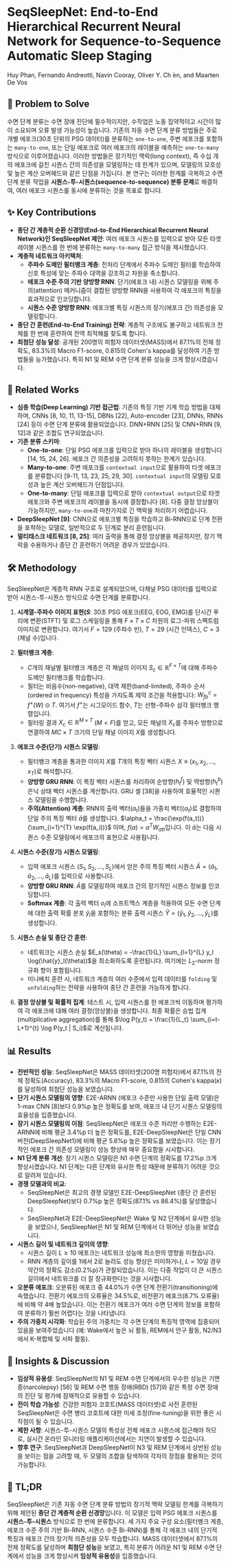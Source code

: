 # SeqSleepNet: End-to-End Hierarchical Recurrent Neural Network for Sequence-to-Sequence Automatic Sleep Staging

Huy Phan, Fernando Andreotti, Navin Cooray, Oliver Y. Ch ́en, and Maarten De Vos

## 🧩 Problem to Solve

수면 단계 분류는 수면 장애 진단에 필수적이지만, 수작업은 노동 집약적이고 시간이 많이 소요되며 오류 발생 가능성이 높습니다. 기존의 자동 수면 단계 분류 방법들은 주로 개별 에포크(30초 단위의 PSG 데이터)를 분류하는 `one-to-one`, 주변 에포크를 포함하는 `many-to-one`, 또는 단일 에포크로 여러 에포크의 레이블을 예측하는 `one-to-many` 방식으로 이루어졌습니다. 이러한 방법들은 장기적인 맥락(long context), 즉 수십 개의 에포크에 걸친 시퀀스 간의 의존성을 모델링하는 데 한계가 있으며, 모델링의 모호성 및 높은 계산 오버헤드와 같은 단점을 가집니다. 본 연구는 이러한 한계를 극복하고 수면 단계 분류 작업을 **시퀀스-투-시퀀스(sequence-to-sequence) 분류 문제**로 해결하여, 여러 에포크 시퀀스를 동시에 분류하는 것을 목표로 합니다.

## ✨ Key Contributions

- **종단 간 계층적 순환 신경망(End-to-End Hierarchical Recurrent Neural Network)인 SeqSleepNet 제안**: 여러 에포크 시퀀스를 입력으로 받아 모든 타겟 레이블 시퀀스를 한 번에 분류하는 `many-to-many` 접근 방식을 제시했습니다.
- **계층적 네트워크 아키텍처**:
  - **주파수 도메인 필터뱅크 계층**: 전처리 단계에서 주파수 도메인 필터를 학습하여 신호 특성에 맞는 주파수 대역을 강조하고 차원을 축소합니다.
  - **에포크 수준 주의 기반 양방향 RNN**: 단기(에포크 내) 시퀀스 모델링을 위해 주의(attention) 메커니즘이 결합된 양방향 RNN을 사용하여 각 에포크의 특징을 효과적으로 인코딩합니다.
  - **시퀀스 수준 양방향 RNN**: 에포크별 특징 시퀀스의 장기(에포크 간) 의존성을 모델링합니다.
- **종단 간 훈련(End-to-End Training) 전략**: 계층적 구조에도 불구하고 네트워크 전체를 한 번에 훈련하여 전역 최적해를 찾도록 합니다.
- **최첨단 성능 달성**: 공개된 200명의 피험자 데이터셋(MASS)에서 87.1%의 전체 정확도, 83.3%의 Macro F1-score, 0.815의 Cohen's kappa를 달성하여 기존 방법들을 능가했습니다. 특히 N1 및 REM 수면 단계 분류 성능을 크게 향상시켰습니다.

## 📎 Related Works

- **심층 학습(Deep Learning) 기반 접근법**: 기존의 특징 기반 기계 학습 방법을 대체하며, CNNs [8, 10, 11, 13-15], DBNs [22], Auto-encoder [23], DNNs, RNNs [24] 등이 수면 단계 분류에 활용되었습니다. DNN+RNN [25] 및 CNN+RNN [9, 12]과 같은 조합도 연구되었습니다.
- **기존 분류 스키마**:
  - **One-to-one**: 단일 PSG 에포크를 입력으로 받아 하나의 레이블을 생성합니다 [14, 15, 24, 26]. 에포크 간 의존성을 고려하지 못하는 한계가 있습니다.
  - **Many-to-one**: 주변 에포크를 `contextual input`으로 활용하여 타겟 에포크를 분류합니다 [9-11, 13, 23, 25, 29, 30]. `contextual input`의 모델링 모호성과 높은 계산 오버헤드가 단점입니다.
  - **One-to-many**: 단일 에포크를 입력으로 받아 `contextual output`으로 타겟 에포크와 주변 에포크의 레이블을 동시에 결정합니다 [8]. 다중 결정 앙상블이 가능하지만, `many-to-one`과 마찬가지로 긴 맥락을 처리하기 어렵습니다.
- **DeepSleepNet [9]**: CNN으로 에포크별 특징을 학습하고 Bi-RNN으로 단계 전환을 포착하는 모델로, 일반적으로 두 단계로 분리 훈련됩니다.
- **멀티태스크 네트워크 [8, 25]**: 여러 출력을 통해 결정 앙상블을 제공하지만, 장기 맥락을 수용하거나 종단 간 훈련하기 어려운 경우가 있었습니다.

## 🛠️ Methodology

SeqSleepNet은 계층적 RNN 구조로 설계되었으며, 다채널 PSG 데이터를 입력으로 받아 시퀀스-투-시퀀스 방식으로 수면 단계를 분류합니다.

1. **시계열-주파수 이미지 표현($S$**: 30초 PSG 에포크(EEG, EOG, EMG)를 단시간 푸리에 변환(STFT) 및 로그 스케일링을 통해 $F \times T \times C$ 차원의 로그-파워 스펙트럼 이미지로 변환합니다. 여기서 $F=129$ (주파수 빈), $T=29$ (시간 인덱스), $C=3$ (채널 수)입니다.

2. **필터뱅크 계층**:

   - $C$개의 채널별 필터뱅크 계층은 각 채널의 이미지 $S_c \in \mathbb{R}^{F \times T}$에 대해 주파수 도메인 필터뱅크를 학습합니다.
   - 필터는 비음수(non-negative), 대역 제한(band-limited), 주파수 순서(ordered in frequency) 특성을 가지도록 제약 조건을 적용합니다: $W^{c}_{fb} = f^{+}(W) \odot T$. 여기서 $f^{+}$는 시그모이드 함수, $T$는 선형-주파수 삼각 필터뱅크 행렬입니다.
   - 필터링 결과 $X_c \in \mathbb{R}^{M \times T}$ ($M < F$)를 얻고, 모든 채널의 $X_c$를 주파수 방향으로 연결하여 $MC \times T$ 크기의 단일 채널 이미지 $X$를 생성합니다.

3. **에포크 수준(단기) 시퀀스 모델링**:

   - 필터뱅크 계층을 통과한 이미지 $X$를 $T$개의 특징 벡터 시퀀스 $X \equiv (x_1, x_2, \dots, x_T)$로 해석합니다.
   - **양방향 GRU RNN**: 이 특징 벡터 시퀀스를 처리하여 순방향($h^{f}_t$) 및 역방향($h^{b}_t$) 은닉 상태 벡터 시퀀스를 계산합니다. GRU 셀 [38]을 사용하여 효율적인 시퀀스 모델링을 수행합니다.
   - **주의(Attention) 계층**: RNN의 출력 벡터($a_t$)들을 가중치 벡터($\alpha_t$)로 결합하여 단일 주의 특징 벡터 $\bar{a}$를 생성합니다. $\alpha_t = \frac{\exp(f(a_t))}{\sum_{i=1}^{T} \exp(f(a_i))}$ 이며, $f(a) = a^T W_{att}$입니다. 이 $\bar{a}$는 다음 시퀀스 수준 모델링에서 에포크의 표현으로 사용됩니다.

4. **시퀀스 수준(장기) 시퀀스 모델링**:

   - 입력 에포크 시퀀스 $(S_1, S_2, \dots, S_L)$에서 얻은 주의 특징 벡터 시퀀스 $\bar{A} = (\bar{a}_1, \bar{a}_2, \dots, \bar{a}_L)$를 입력으로 사용합니다.
   - **양방향 GRU RNN**: $\bar{A}$를 모델링하여 에포크 간의 장기적인 시퀀스 정보를 인코딩합니다.
   - **Softmax 계층**: 각 출력 벡터 $o_l$에 소프트맥스 계층을 적용하여 모든 수면 단계에 대한 출력 확률 분포 $\hat{y}_l$을 포함하는 분류 출력 시퀀스 $\hat{Y} = (\hat{y}_1, \hat{y}_2, \dots, \hat{y}_L)$를 생성합니다.

5. **시퀀스 손실 및 종단 간 훈련**:

   - 네트워크는 시퀀스 손실 $E_s(\theta) = -\frac{1}{L} \sum_{l=1}^{L} y_l \log(\hat{y}_l(\theta))$을 최소화하도록 훈련됩니다. 여기에는 $L_2$-norm 정규화 항이 포함됩니다.
   - 미니배치 훈련 시, 네트워크 계층의 여러 수준에서 입력 데이터를 `folding` 및 `unfolding`하는 전략을 사용하여 종단 간 훈련을 가능하게 합니다.

6. **결정 앙상블 및 확률적 집계**: 테스트 시, 입력 시퀀스를 한 에포크씩 이동하며 평가하여 각 에포크에 대해 여러 결정(앙상블)을 생성합니다. 최종 확률은 승법 집계(multiplicative aggregation)를 통해 $\log P(y_t) = \frac{1}{L_t} \sum_{i=t-L+1}^{t} \log P(y_t | S_i)$로 계산됩니다.

## 📊 Results

- **전반적인 성능**: SeqSleepNet은 MASS 데이터셋(200명 피험자)에서 87.1%의 전체 정확도(Accuracy), 83.3%의 Macro F1-score, 0.815의 Cohen's kappa($\kappa$)를 달성하여 최첨단 성능을 보였습니다.
- **단기 시퀀스 모델링의 영향**: E2E-ARNN (에포크 수준만 사용한 단일 출력 모델)은 1-max CNN [8]보다 0.9%p 높은 정확도를 보여, 에포크 내 단기 시퀀스 모델링의 효율성을 입증했습니다.
- **장기 시퀀스 모델링의 이점**: SeqSleepNet은 에포크 수준 처리만 수행하는 E2E-ARNN에 비해 평균 3.4%p 더 높은 정확도를, E2E-DeepSleepNet은 단일 CNN 버전(DeepSleepNet1)에 비해 평균 5.6%p 높은 정확도를 보였습니다. 이는 장기적인 에포크 간 의존성 모델링이 성능 향상에 매우 중요함을 시사합니다.
- **N1 단계 분류 개선**: 장기 시퀀스 모델링은 N1 수면 단계의 정확도를 17.2%p 크게 향상시켰습니다. N1 단계는 다른 단계와 유사한 특성 때문에 분류하기 어려운 것으로 알려져 있습니다.
- **경쟁 모델과의 비교**:
  - SeqSleepNet은 최고의 경쟁 모델인 E2E-DeepSleepNet (종단 간 훈련된 DeepSleepNet)보다 0.7%p 높은 정확도(87.1% vs 86.4%)를 달성했습니다.
  - SeqSleepNet과 E2E-DeepSleepNet은 Wake 및 N2 단계에서 유사한 성능을 보였으나, SeqSleepNet은 N1 및 REM 단계에서 더 뛰어난 성능을 보였습니다.
- **시퀀스 길이 및 네트워크 깊이의 영향**:
  - 시퀀스 길이 $L \ge 10$ 에포크는 네트워크 성능에 최소한의 영향을 미쳤습니다.
  - RNN 계층의 깊이를 1에서 2로 늘려도 성능 향상은 미미하거나, $L=10$일 경우 약간의 정확도 감소(0.2%p)가 관찰되었습니다. 이는 다중 작업이 더 큰 시퀀스 길이에서 네트워크를 더 잘 정규화한다는 것을 시사합니다.
- **오분류 에포크**: 오분류된 에포크 중 44.0%가 수면 단계 전환기(transitioning)에 속했습니다. 전환기 에포크의 오류율은 34.5%로, 비전환기 에포크(8.7% 오류율)에 비해 약 4배 높았습니다. 이는 전환기 에포크가 여러 수면 단계의 정보를 포함하여 분류하기 훨씬 어렵다는 것을 나타냅니다.
- **주의 가중치 시각화**: 학습된 주의 가중치는 각 수면 단계의 특징적 영역에 집중되어 있음을 보여주었습니다 (예: Wake에서 높은 뇌 활동, REM에서 안구 활동, N2/N3에서 K-복합체 및 서파 활동).

## 🧠 Insights & Discussion

- **임상적 유용성**: SeqSleepNet의 N1 및 REM 수면 단계에서의 우수한 성능은 기면증(narcolepsy) [56] 및 REM 수면 행동 장애(RBD) [57]와 같은 특정 수면 장애의 진단 및 평가에 잠재적으로 유용할 수 있습니다.
- **전이 학습 가능성**: 건강한 피험자 코호트(MASS 데이터셋)로 사전 훈련된 SeqSleepNet은 수면 병리 코호트에 대한 미세 조정(fine-tuning)을 위한 좋은 시작점이 될 수 있습니다.
- **제한 사항**: 시퀀스-투-시퀀스 모델의 특성상 전체 에포크 시퀀스에 접근해야 하므로, 실시간 온라인 모니터링 애플리케이션에서는 지연이 발생할 수 있습니다.
- **향후 연구**: SeqSleepNet과 DeepSleepNet이 N3 및 REM 단계에서 상반된 성능을 보이는 점을 고려할 때, 두 모델의 조합을 탐색하여 각자의 장점을 활용하는 것이 가능합니다.

## 📌 TL;DR

SeqSleepNet은 기존 자동 수면 단계 분류 방법의 장기적 맥락 모델링 한계를 극복하기 위해 제안된 **종단 간 계층적 순환 신경망**입니다. 이 모델은 입력 PSG 에포크 시퀀스를 **시퀀스-투-시퀀스** 방식으로 한 번에 분류합니다. 세 가지 주요 구성 요소(필터뱅크 계층, 에포크 수준 주의 기반 Bi-RNN, 시퀀스 수준 Bi-RNN)를 통해 각 에포크 내의 단기적 특징과 에포크 간의 장기적 의존성을 모두 학습합니다. MASS 데이터셋에서 87.1%의 전체 정확도를 달성하며 **최첨단 성능**을 보였고, 특히 분류가 어려운 N1 및 REM 수면 단계에서 성능을 크게 향상시켜 **임상적 유용성**을 입증했습니다.
